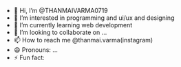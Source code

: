- 👋 Hi, I’m @THANMAIVARMA0719
- 👀 I’m interested in programming and ui/ux and designing
- 🌱 I’m currently learning web development
- 💞️ I’m looking to collaborate on ...
- 📫 How to reach me @thanmai.varma(instagram)
- 😄 Pronouns: ...
- ⚡ Fun fact: 

<!---
THANMAIVARMA0719/THANMAIVARMA0719 is a ✨ special ✨ repository because its `README.md` (this file) appears on your GitHub profile.
You can click the Preview link to take a look at your changes.
--->
